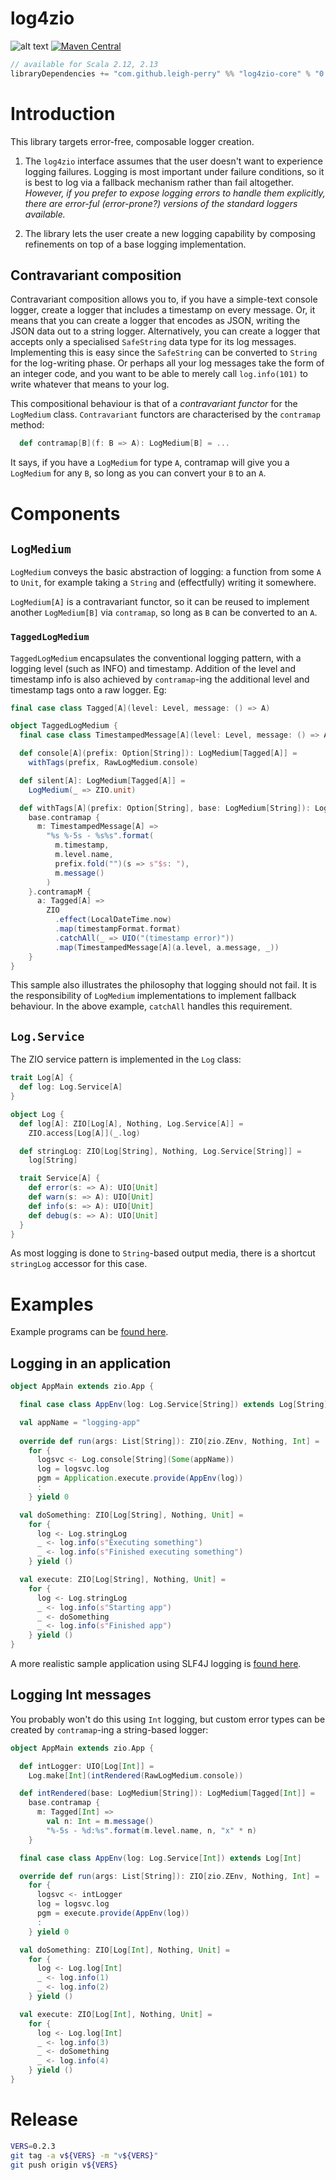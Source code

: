 # log4zio

![alt text](https://travis-ci.org/leigh-perry/log4zio.svg?branch=master)
[![Maven Central](https://img.shields.io/maven-central/v/com.github.leigh-perry/log4zio_2.13.svg)](http://search.maven.org/#search|gav|1|g%3A%22com.github.leigh-perry%22%20AND%20a%3A%22log4zio_2.13%22)

```scala
// available for Scala 2.12, 2.13
libraryDependencies += "com.github.leigh-perry" %% "log4zio-core" % "0.2.3"
```

# Introduction

This library targets error-free, composable logger creation.

1. The `log4zio` interface assumes that the user doesn't want to experience logging failures.
Logging is most important under failure conditions, so it is best to log via a 
fallback mechanism rather than fail altogether.
*However, if you prefer to expose logging errors to handle them explicitly, there are error-ful (error-prone?)
versions of the standard loggers available.*

1. The library lets the user create a new logging capability by composing refinements on top of 
a base logging implementation.

## Contravariant composition

Contravariant composition allows you to, if you have a simple-text console logger, create a logger
that includes a timestamp on every message.
Or, it means that you can create a logger that encodes as JSON, writing the JSON data out to a string logger.
Alternatively, you can create a logger that accepts only a specialised `SafeString` data type
for its log messages. Implementing this is easy since the `SafeString` can be converted to `String` for 
the log-writing phase. Or perhaps all your log messages take the form of an integer code, and you 
want to be able to merely call `log.info(101)` to write whatever that means to your log.

This compositional behaviour is that of a *contravariant functor* for the `LogMedium` class.
`Contravariant` functors are characterised by the `contramap` method:

```scala
  def contramap[B](f: B => A): LogMedium[B] = ...
```

It says, if you have a `LogMedium` for type `A`, contramap will give you a `LogMedium` for any `B`, so 
long as you can convert your `B` to an `A`.

# Components

## `LogMedium`

`LogMedium` conveys the basic abstraction of logging: a function from some `A` to `Unit`, 
for example taking a `String` and (effectfully) writing it somewhere.

`LogMedium[A]` is a contravariant functor, so it can be reused to implement another 
`LogMedium[B]` via `contramap`, so long as `B` can be converted to an `A`.

### `TaggedLogMedium`

`TaggedLogMedium` encapsulates the conventional logging pattern, with a logging
level (such as INFO) and timestamp. Addition of the level and timestamp info is also
achieved by `contramap`-ing the additional level and timestamp tags onto a raw logger. 
Eg:
```scala
final case class Tagged[A](level: Level, message: () => A)

object TaggedLogMedium {
  final case class TimestampedMessage[A](level: Level, message: () => A, timestamp: String)

  def console[A](prefix: Option[String]): LogMedium[Tagged[A]] =
    withTags(prefix, RawLogMedium.console)

  def silent[A]: LogMedium[Tagged[A]] =
    LogMedium(_ => ZIO.unit)

  def withTags[A](prefix: Option[String], base: LogMedium[String]): LogMedium[Tagged[A]] =
    base.contramap {
      m: TimestampedMessage[A] =>
        "%s %-5s - %s%s".format(
          m.timestamp,
          m.level.name,
          prefix.fold("")(s => s"$s: "),
          m.message()
        )
    }.contramapM {
      a: Tagged[A] =>
        ZIO
          .effect(LocalDateTime.now)
          .map(timestampFormat.format)
          .catchAll(_ => UIO("(timestamp error)"))
          .map(TimestampedMessage[A](a.level, a.message, _))
    }
}
```

This sample also illustrates the philosophy that logging should not fail.
It is the responsibility of `LogMedium` implementations to implement fallback behaviour. 
In the above example, `catchAll` handles this requirement. 

## `Log.Service`

The ZIO service pattern is implemented in the `Log` class:
```scala
trait Log[A] {
  def log: Log.Service[A]
}

object Log {
  def log[A]: ZIO[Log[A], Nothing, Log.Service[A]] =
    ZIO.access[Log[A]](_.log)

  def stringLog: ZIO[Log[String], Nothing, Log.Service[String]] =
    log[String]

  trait Service[A] {
    def error(s: => A): UIO[Unit]
    def warn(s: => A): UIO[Unit]
    def info(s: => A): UIO[Unit]
    def debug(s: => A): UIO[Unit]
  }
}
```

As most logging is done to `String`-based output media, there is a shortcut `stringLog` accessor
for this case.

# Examples

Example programs can be [found here](./examples/apps/src/main/scala/com/leighperry/log4zio).

## Logging in an application

```scala
object AppMain extends zio.App {

  final case class AppEnv(log: Log.Service[String]) extends Log[String]

  val appName = "logging-app"
  
  override def run(args: List[String]): ZIO[zio.ZEnv, Nothing, Int] =
    for {
      logsvc <- Log.console[String](Some(appName))
      log = logsvc.log
      pgm = Application.execute.provide(AppEnv(log))
      :
    } yield 0

  val doSomething: ZIO[Log[String], Nothing, Unit] =
    for {
      log <- Log.stringLog
      _ <- log.info(s"Executing something")
      _ <- log.info(s"Finished executing something")
    } yield ()

  val execute: ZIO[Log[String], Nothing, Unit] =
    for {
      log <- Log.stringLog
      _ <- log.info(s"Starting app")
      _ <- doSomething
      _ <- log.info(s"Finished app")
    } yield ()
}
```

A more realistic sample application using SLF4J logging is [found here](./examples/apps/src/main/scala/com/leighperry/log4zio/realistic/AppMain.scala).

## Logging Int messages

You probably won't do this using `Int` logging, but custom error types can be created by `contramap`-ing a string-based logger:
```scala
object AppMain extends zio.App {

  def intLogger: UIO[Log[Int]] =
    Log.make[Int](intRendered(RawLogMedium.console))

  def intRendered(base: LogMedium[String]): LogMedium[Tagged[Int]] =
    base.contramap {
      m: Tagged[Int] =>
        val n: Int = m.message()
        "%-5s - %d:%s".format(m.level.name, n, "x" * n)
    }

  final case class AppEnv(log: Log.Service[Int]) extends Log[Int]

  override def run(args: List[String]): ZIO[zio.ZEnv, Nothing, Int] =
    for {
      logsvc <- intLogger
      log = logsvc.log
      pgm = execute.provide(AppEnv(log))
      :
    } yield 0

  val doSomething: ZIO[Log[Int], Nothing, Unit] =
    for {
      log <- Log.log[Int]
      _ <- log.info(1)
      _ <- log.info(2)
    } yield ()

  val execute: ZIO[Log[Int], Nothing, Unit] =
    for {
      log <- Log.log[Int]
      _ <- log.info(3)
      _ <- doSomething
      _ <- log.info(4)
    } yield ()
}
```


# Release

```bash
VERS=0.2.3
git tag -a v${VERS} -m "v${VERS}"
git push origin v${VERS}
```
